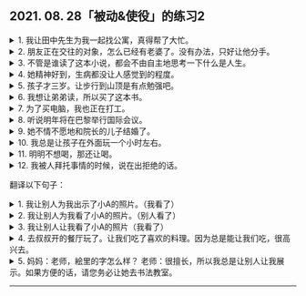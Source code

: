 ## 2021. 08. 28「被动&使役」的练习2
<details>
<summary>
1. 我让田中先生为我一起找公寓，真得帮了大忙。</summary>

田中さんに一緒にアパートを探してもらって、本当に助かったわ。
</details>

<details>
<summary>
2. 朋友正在交往的对象，怎么已经有老婆了。没有办法，只好让他分手。</summary>

友達が付き合ってる彼は、なんと奥さんがいた。仕方がない 別れをさせる しかない。
</details>

<details>
<summary>
3. 不管是谁读了这本小说，都会不由自主地思考一下什么是人生。</summary>

この小説を読んだ者は誰でも、人生とは何なのか、今一度考えられる。
</details>

<details>
<summary>
4. 她精神好到，生病都没让人感觉到的程度。</summary>

彼女は 病気であるということに 気付かせない ほど、元気に振る舞ってる。
</details>

<details>
<summary>
5. 孩子才三岁。让步行到山顶是有点勉强吧。</summary>

子供はまだ三歳です。山の上まで歩かせるのは無理でしょう。
</details>

<details>
<summary>
6. 我想让弟弟读，所以买了这本书。</summary>

僕は弟に読ませようと思って、この本を買った。
</details>

<details>
<summary>
7. 为了买电脑，我也正在打工。</summary>

コンピュータを買うために、バイトもやってる。
</details>

<details>
<summary>
8. 听说明年将在巴黎举行国际会议。</summary>

来年はパリで国際会議が開かれるそうです。
</details>

<details>
<summary>
9. 她不情不愿地和院长的儿子结婚了。</summary>

彼女はいやいや院長の息子と結婚させられた。
</details>

<details>
<summary>
10. 我总是让孩子在外面玩一个小时左右。</summary>

私はいつも一時間ぐらい子供を外で遊ばせる。
</details>

<details>
<summary>
11. 明明不想喝，那还让喝。</summary>

飲みたくないのに、飲まされるのです。
</details>

<details>
<summary>
12. 我被人拜托事情的时候，说在出拒绝的话。</summary>

私は人に何か頼まれると、いやだと言えないです。</summary>

</details>

翻译以下句子：
<details>
<summary>
1. 我让别人为我出示了小A的照片。（我看了）</summary>

Aさんの写真を見せてもらった。
</details>

<details>
<summary>
2. 我让别人为我看了小A的照片。（别人看了）</summary>

Aさんの写真を見てもらった。
</details>

<details>
<summary>
3. 我让别人让我看了小A的照片（我看了）</summary>

Aさんの写真を見させてもらった。
</details>

<details>
<summary>
4. 去叔叔开的餐厅玩了。让我们吃了喜欢的料理。因为总是能让我们吃，很高兴去。</summary>

おじがやってる レストランへ遊びに行った。好きな料理を食べさせてくれる。我々はいつでも食べさせてもらえるので、喜んで行ってる。
</details>

<details>
<summary>
5. 妈妈：老师，絵里的字怎么样？
老师：很擅长，所以我总是让别人让我展示。如果方便的话，请您务必让她去书法教室。</summary>

ママ：先生、絵里ちゃんの字がどうでしょうか。
先生：本当に上手なので、いつも展示させていただいております。よろしければ、是非書道教室に行かせてあげてください。
</details>

---
